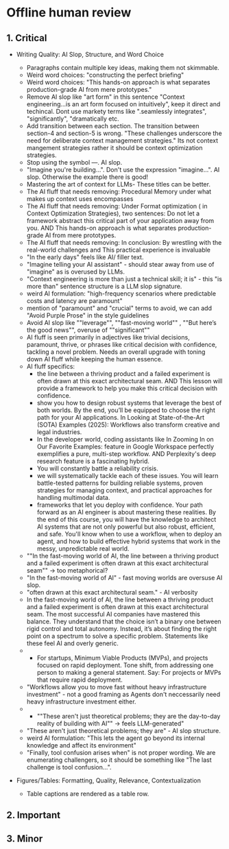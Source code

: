 # Offline human review

## 1. Critical
- Writing Quality: AI Slop, Structure, and Word Choice
    - Paragraphs contain multiple key ideas, making them not skimmable.
    - Weird word choices: "constructing the perfect briefing"
    - Weird word choices: "This hands-on approach is what separates production-grade AI from mere prototypes."
    - Remove AI slop like "art form" in this sentence "Context engineering...is an art form focused on intuitively", keep it direct and techincal. Dont use markety terms like ".seamlessly integrates", "significantly", "dramatically etc.
    - Add transition between each section. The transition between section-4 and section-5 is wrong. "These challenges underscore the need for deliberate context management strategies." Its not context mangement strategies rather it should be context optimization strategies.
    - Stop using the symbol —. AI slop.
    - "Imagine you're building...". Don't use the expression "imagine...". AI slop. Otherwise the example there is good!
    - Mastering the art of context for LLMs- These titles can be better.
    - The AI fluff that needs removing: Procedural Memory under what makes up context uses encompasses
    - The AI fluff that needs removing: Under Format optimization ( in Context Optimization Strategies), two sentences: Do not let a framework abstract this critical part of your application away from you. AND This hands-on approach is what separates production-grade AI from mere prototypes.
    - The AI fluff that needs removing: In conclusion: By wrestling with the real-world challenges and This practical experience is invaluable
    - "In the early days" feels like AI/ filler text.
    - "Imagine telling your AI assistant" - should stear away from use of "imagine" as is overused by LLMs.
    - "Context engineering is more than just a technical skill; it is" - this "is more than" sentence structure is a LLM slop signature.
    -  weird AI formulation: "high-frequency scenarios where predictable costs and latency are paramount"
    - mention of "paramount" and "crucial" terms to avoid, we can add "Avoid Purple Prose" in the style guidelines
    - Avoid AI slop like ""leverage"", ""fast-moving world"" , ""But here’s the good news"", overuse of ""significant""
    - AI fluff is seen primarily in adjectives like trivial decisions, paramount, thrive, or phrases like critical decision with confidence, tackling a novel problem. Needs an overall upgrade with toning down AI fluff while keeping the human essence.
    - AI fluff specifics: 
        - the line between a thriving product and a failed experiment is often drawn at this exact architectural seam. AND This lesson will provide a framework to help you make this critical decision with confidence.
        - show you how to design robust systems that leverage the best of both worlds. By the end, you’ll be equipped to choose the right path for your AI applications. In Looking at State-of-the-Art (SOTA) Examples (2025): Workflows also transform creative and legal industries.
        - In the developer world, coding assistants like In Zooming In on Our Favorite Examples: feature in Google Workspace perfectly exemplifies a pure, multi-step workflow. AND Perplexity's deep research feature is a fascinating hybrid.
        - You will constantly battle a reliability crisis.
        - we will systematically tackle each of these issues. You will learn battle-tested patterns for building reliable systems, proven strategies for managing context, and practical approaches for handling multimodal data.
        - frameworks that let you deploy with confidence. Your path forward as an AI engineer is about mastering these realities. By the end of this course, you will have the knowledge to architect AI systems that are not only powerful but also robust, efficient, and safe. You'll know when to use a workflow, when to deploy an agent, and how to build effective hybrid systems that work in the messy, unpredictable real world.
    - ""In the fast-moving world of AI, the line between a thriving product and a failed experiment is often drawn at this exact architectural seam"" -> too metaphorical?
    - "In the fast-moving world of AI" - fast moving worlds are oversuse AI slop.
    - "often drawn at this exact architectural seam." - AI verbosity
    - In the fast-moving world of AI, the line between a thriving product and a failed experiment is often drawn at this exact architectural seam. The most successful AI companies have mastered this balance. They understand that the choice isn’t a binary one between rigid control and total autonomy. Instead, it’s about finding the right point on a spectrum to solve a specific problem. Statements like these feel AI and overly generic.
    - - For startups, Minimum Viable Products (MVPs), and projects focused on rapid deployment. Tone shift, from addressing one person to making a general statement. Say: For projects or MVPs that require rapid deployment.
    - "Workflows allow you to move fast without heavy infrastructure investment" - not a good framing as Agents don't neccessarily need heavy infrastructure investment either.
    - - ""These aren't just theoretical problems; they are the day-to-day reality of building with AI"" -> feels LLM-generated"
    - "These aren't just theoretical problems; they are" - AI slop structure.
    - weird AI formulation: "This lets the agent go beyond its internal knowledge and affect its environment"
    - "Finally, tool confusion arises when" is not proper wording. We are enumerating challengers, so it should be something like "The last challenge is tool confusion...".
 
- Figures/Tables: Formatting, Quality, Relevance, Contextualization
    - Table captions are rendered as a table row.


## 2. Important


## 3. Minor
